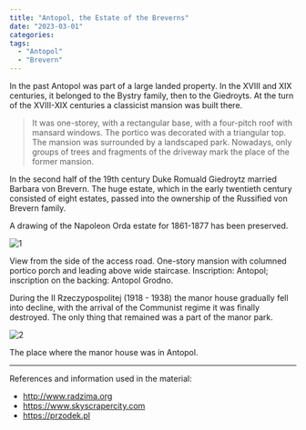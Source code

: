 ```yaml
---
title: "Antopol, the Estate of the Breverns"
date: "2023-03-01"
categories: 
tags: 
  - "Antopol" 
  - "Brevern"
---
```


In the past Antopol was part of a large landed property. In the XVIII and XIX centuries, it belonged to the Bystry family, then to the Giedroyts. At the turn of the XVIII-XIX centuries a classicist mansion was built there.

> It was one-storey, with a rectangular base, with a four-pitch roof with mansard windows. The portico was decorated with a triangular top. The mansion was surrounded by a landscaped park. Nowadays, only groups of trees and fragments of the driveway mark the place of the former mansion.

In the second half of the 19th century Duke Romuald Giedroytz married Barbara von Brevern. The huge estate, which in the early twentieth century consisted of eight estates, passed into the ownership of the Russified von Brevern family.

A drawing of the Napoleon Orda estate for 1861-1877 has been preserved.

<img src="https://i.ibb.co/nwXv66P/1.webp" alt="1" border="0">

View from the side of the access road. One-story mansion with columned portico porch and leading above wide staircase. Inscription: Antopol; inscription on the backing: Antopol Grodno.

During the II Rzeczypospolitej (1918 - 1938) the manor house gradually fell into decline, with the arrival of the Communist regime it was finally destroyed. The only thing that remained was a part of the manor park.

<img src="https://i.ibb.co/12MTDj6/2.webp" alt="2" border="0">

The place where the manor house was in Antopol.

***

References and information used in the material:

- http://www.radzima.org
- https://www.skyscrapercity.com
- https://przodek.pl
